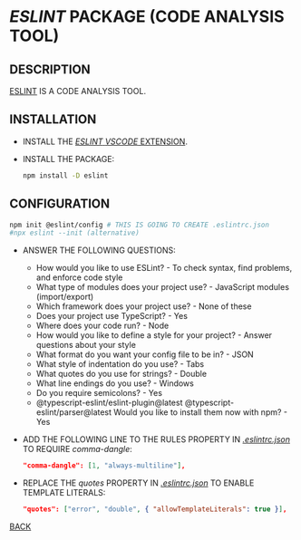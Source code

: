 # _ESLINT_ PACKAGE (CODE ANALYSIS TOOL)

## DESCRIPTION

[ESLINT](https://eslint.org) IS A CODE ANALYSIS TOOL.

## INSTALLATION

* INSTALL THE [_ESLINT_ _VSCODE_ EXTENSION](https://marketplace.visualstudio.com/items?itemName=dbaeumer.vscode-eslint).
* INSTALL THE PACKAGE:

  ```bash
  npm install -D eslint
  ```

## CONFIGURATION

```bash
npm init @eslint/config # THIS IS GOING TO CREATE .eslintrc.json
#npx eslint --init (alternative)
```

* ANSWER THE FOLLOWING QUESTIONS:
  * How would you like to use ESLint?
        - To check syntax, find problems, and enforce code style
  * What type of modules does your project use?
        - JavaScript modules (import/export)
  * Which framework does your project use?
        - None of these
  * Does your project use TypeScript?
        - Yes
  * Where does your code run?
        - Node
  * How would you like to define a style for your project?
        - Answer questions about your style
  * What format do you want your config file to be in?
        - JSON
  * What style of indentation do you use?
        - Tabs
  * What quotes do you use for strings?
        - Double
  * What line endings do you use?
        - Windows
  * Do you require semicolons?
        - Yes
  * @typescript-eslint/eslint-plugin@latest @typescript-eslint/parser@latest Would you like to install them now with npm?
        - Yes

* ADD THE FOLLOWING LINE TO THE RULES PROPERTY IN [_.eslintrc.json_](../.eslintrc.json) TO REQUIRE _comma-dangle_:

  ```json
  "comma-dangle": [1, "always-multiline"],
  ```

* REPLACE THE _quotes_ PROPERTY IN [_.eslintrc.json_](../.eslintrc.json) TO ENABLE TEMPLATE LITERALS:

  ```json
  "quotes": ["error", "double", { "allowTemplateLiterals": true }],
  ```

[BACK](./fileProjectCreation.md)
